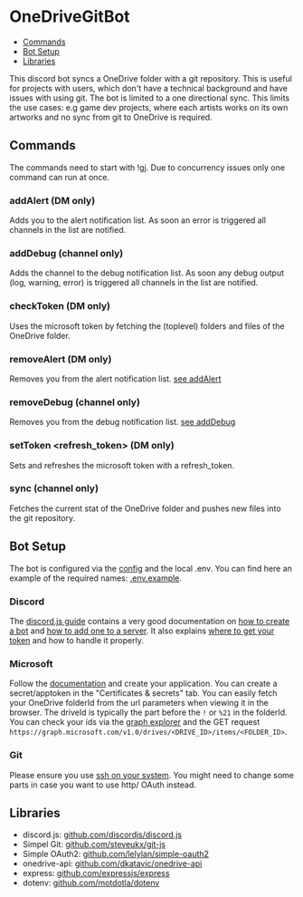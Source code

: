 # OneDriveGitBot

 * [Commands](#commands)
 * [Bot Setup](#bot-setup)
 * [Libraries](#libraries)

This discord bot syncs a OneDrive folder with a git repository. This is useful for projects with users, which don't have a technical background and have issues with using git. The bot is limited to a one directional sync. This limits the use cases: e.g game dev projects, where each artists works on its own artworks and no sync from git to OneDrive is required.

## Commands
The commands need to start with !gj. Due to concurrency issues only one command can run at once.

### addAlert (DM only)
Adds you to the alert notification list. As soon an error is triggered all channels in the list are notified.

### addDebug (channel only)
Adds the channel to the debug notification list. As soon any debug output (log, warning, error) is triggered all channels in the list are notified.

### checkToken (DM only)
Uses the microsoft token by fetching the (toplevel) folders and files of the OneDrive folder.

### removeAlert (DM only)
Removes you from the alert notification list. [see addAlert](#addalert-dm-only)

### removeDebug (channel only)
Removes you from the debug notification list. [see addDebug](#adddebug-channel-only)

### setToken <refresh_token> (DM only)
Sets and refreshes the microsoft token with a refresh_token.

### sync (channel only)
Fetches the current stat of the OneDrive folder and pushes new files into the git repository.

## Bot Setup

The bot is configured via the [config](/config.js) and the local .env. You can find here an example of the required names: [.env.example](/.env.example).

### Discord
The [discord.js guide](https://www.discordjs.guide) contains a very good documentation on [how to create a bot](https://discordjs.guide/preparations/setting-up-a-bot-application.html) and [how to add one to a server](https://discordjs.guide/preparations/adding-your-bot-to-servers.html). It also explains [where to get your token](https://discordjs.guide/preparations/setting-up-a-bot-application.html#your-token) and how to handle it properly.

### Microsoft
Follow the [documentation](https://docs.microsoft.com/en-us/onedrive/developer/rest-api/getting-started/msa-oauth?view=odsp-graph-online) and create your application. You can create a secret/apptoken in the "Certificates & secrets" tab. You can easily fetch your OneDrive folderId from the url parameters when viewing it in the browser. The driveId is typically the part before the `!` or `%21` in the folderId. You can check your íds via the [graph explorer](https://developer.microsoft.com/en-us/graph/graph-explorer) and the GET request `https://graph.microsoft.com/v1.0/drives/<DRIVE_ID>/items/<FOLDER_ID>`.

### Git
Please ensure you use [ssh on your system](https://docs.github.com/en/github/authenticating-to-github/adding-a-new-ssh-key-to-your-github-account). You might need to change some parts in case you want to use http/ OAuth instead.

## Libraries
 * discord.js: [github.com/discordjs/discord.js](https://github.com/discordjs/discord.js)
 * Simpel Git: [github.com/steveukx/git-js](https://github.com/steveukx/git-js)
 * Simple OAuth2: [github.com/lelylan/simple-oauth2](https://github.com/lelylan/simple-oauth2)
 * onedrive-api: [github.com/dkatavic/onedrive-api](https://github.com/dkatavic/onedrive-api)
 * express: [github.com/expressjs/express](https://github.com/expressjs/express)
 * dotenv: [github.com/motdotla/dotenv](https://github.com/motdotla/dotenv)

